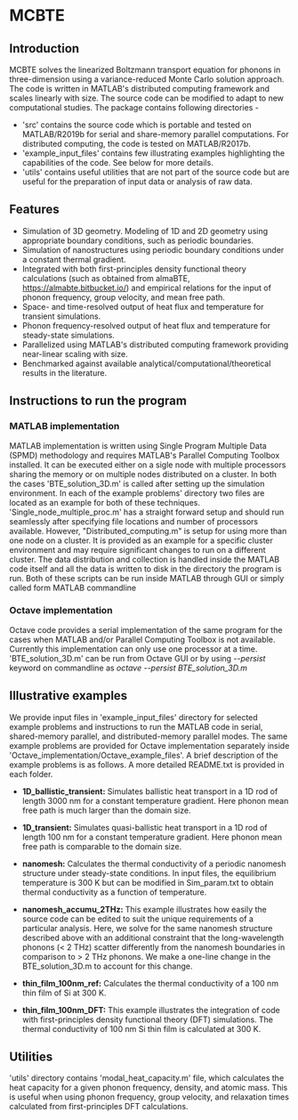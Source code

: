 # MCBTE
## Introduction
 MCBTE solves the linearized Boltzmann transport equation for phonons in three-dimension using a variance-reduced Monte Carlo solution approach. The code is written in MATLAB's distributed computing framework and scales linearly with size. The source code can be modified to adapt to new computational studies. The package contains following directories -
* 'src' contains the source code which is portable and tested on MATLAB/R2019b for serial and share-memory parallel computations. For distributed computing, the code is tested on MATLAB/R2017b.
* 'example_input_files' contains few illustrating examples highlighting the capabilities of the code. See below for more details.
* 'utils' contains useful utilities that are not part of the source code but are useful for the preparation of input data or analysis of raw data.

## Features
* Simulation of 3D geometry. Modeling of 1D and 2D geometry using appropriate boundary conditions, such as periodic boundaries.
* Simulation of nanostructures using periodic boundary conditions under a constant thermal gradient.
* Integrated with both first-principles density functional theory calculations (such as obtained from almaBTE, https://almabte.bitbucket.io/) and empirical relations for the input of phonon frequency, group velocity, and mean free path.
* Space- and time-resolved output of heat flux and temperature for transient simulations.
* Phonon frequency-resolved output of heat flux and temperature for steady-state simulations.
* Parallelized using MATLAB's distributed computing framework providing near-linear scaling with size.
* Benchmarked against available analytical/computational/theoretical results in the literature.

## Instructions to run the program
### MATLAB implementation
MATLAB implementation is written using Single Program Multiple Data (SPMD) methodology and requires MATLAB's Parallel Computing Toolbox installed. It can be executed either on a sigle node with multiple processors sharing the memory or on multiple nodes distributed on a cluster. In both the cases 'BTE_solution_3D.m' is called after setting up the simulation environment. In each of the example problems' directory two files are located as an example for both of these techniques. 'Single_node_multiple_proc.m' has a straight forward setup and should run seamlessly after specifying file locations and number of processors available. However, "Distributed_computing.m" is setup for using more than one node on a cluster. It is provided as an example for a specific cluster environment and may require significant changes to run on a different cluster. The data distribution and collection is handled inside the MATLAB code itself and all the data is written to disk in the directory the program is run. Both of these scripts can be run inside MATLAB through GUI or simply called form MATLAB commandline

### Octave implementation
Octave code provides a serial implementation of the same program for the cases when MATLAB and/or Parallel Computing Toolbox is not available. Currently this implementation can only use one processor at a time. 'BTE_solution_3D.m' can be run from Octave GUI or by using *--persist* keyword on commandline as
*octave --persist BTE_solution_3D.m*

## Illustrative examples
We provide input files in 'example_input_files' directory for selected example problems and instructions to run the MATLAB code in serial, shared-memory parallel, and distributed-memory parallel modes. The same example problems are provided for Octave implementation separately inside 'Octave_implementation/Octave_example_files'. A brief description of the example problems is as follows. A more detailed README.txt is provided in each folder.

* **1D_ballistic_transient:** Simulates ballistic heat transport in a 1D rod of length 3000 nm for a constant temperature gradient. Here phonon mean free path is much larger than the domain size.

* **1D_transient:** Simulates quasi-ballistic heat transport in a 1D rod of length 100 nm for a constant temperature gradient. Here phonon mean free path is comparable to the domain size.

* **nanomesh:** Calculates the thermal conductivity of a periodic nanomesh structure under steady-state conditions. In input files, the equilibrium temperature is 300 K but can be modified in Sim_param.txt to obtain thermal conductivity as a function of temperature.

* **nanomesh_accumu_2THz:** This example illustrates how easily the source code can be edited to suit the unique requirements of a particular analysis. Here, we solve for the same nanomesh structure described above with an additional constraint that the long-wavelength phonons (< 2 THz) scatter differently from the nanomesh boundaries in comparison to > 2 THz phonons. We make a one-line change in the BTE_solution_3D.m to account for this change.

* **thin_film_100nm_ref:** Calculates the thermal conductivity of a 100 nm thin film of Si at 300 K.

* **thin_film_100nm_DFT:** This example illustrates the integration of code with first-principles density functional theory (DFT) simulations. The thermal conductivity of 100 nm Si thin film is calculated at 300 K. 

## Utilities
'utils' directory contains 'modal_heat_capacity.m' file, which calculates the heat capacity for a given phonon frequency, density, and atomic mass. This is useful when using phonon frequency, group velocity, and relaxation times calculated from first-principles DFT calculations.
